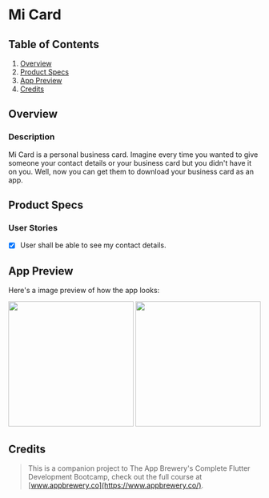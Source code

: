 # Mi Card

## Table of Contents
1. [Overview](#Overview)
2. [Product Specs](#Product-Specs)
3. [App Preview](#App-Preview)
4. [Credits](#Credits)

## Overview
### Description

Mi Card is a personal business card. Imagine every time you wanted to give someone your contact details or your business card but you didn't have it on you. Well, now you can get them to download your business card as an app.

## Product Specs
### User Stories

- [x] User shall be able to see my contact details.

## App Preview

Here's a image preview of how the app looks:

<img src="https://user-images.githubusercontent.com/35745973/83933574-ab3eb780-a75e-11ea-82c8-072cef5c7b2c.png" width=250>

<img src="https://user-images.githubusercontent.com/35745973/83933575-ac6fe480-a75e-11ea-9eea-be15f3356bd1.png" width=250>

## Credits

>This is a companion project to The App Brewery's Complete Flutter Development Bootcamp, check out the full course at [www.appbrewery.co](https://www.appbrewery.co/).
